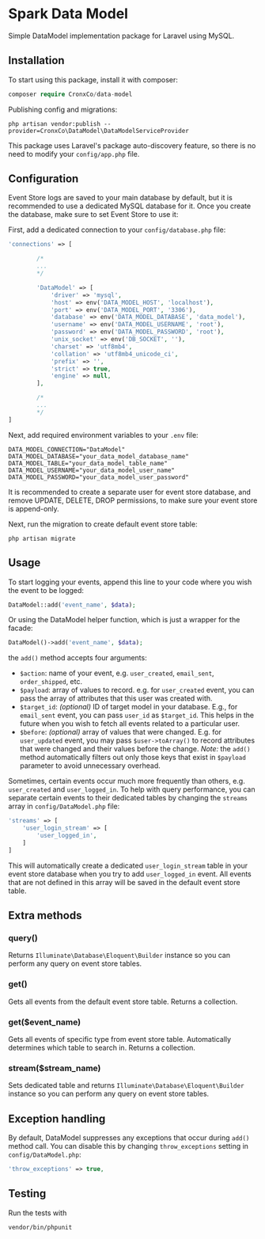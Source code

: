 # Spark Data Model

Simple DataModel implementation package for Laravel using MySQL.

## Installation

To start using this package, install it with composer:

```php
composer require CronxCo/data-model
```

Publishing config and migrations:

```
php artisan vendor:publish --provider=CronxCo\DataModel\DataModelServiceProvider
```

This package uses Laravel's package auto-discovery feature, so there is no need to modify your `config/app.php` file.

## Configuration

Event Store logs are saved to your main database by default, but it is recommended to use a dedicated MySQL database for it. Once you create the database, make sure to set Event Store to use it:

First, add a dedicated connection to your `config/database.php` file:

```php
'connections' => [

        /*
        ...
        */

        'DataModel' => [
            'driver' => 'mysql',
            'host' => env('DATA_MODEL_HOST', 'localhost'),
            'port' => env('DATA_MODEL_PORT', '3306'),
            'database' => env('DATA_MODEL_DATABASE', 'data_model'),
            'username' => env('DATA_MODEL_USERNAME', 'root'),
            'password' => env('DATA_MODEL_PASSWORD', 'root'),
            'unix_socket' => env('DB_SOCKET', ''),
            'charset' => 'utf8mb4',
            'collation' => 'utf8mb4_unicode_ci',
            'prefix' => '',
            'strict' => true,
            'engine' => null,
        ],

        /*
        ...
        */
]
```

Next, add required environment variables to your `.env` file:

```env
DATA_MODEL_CONNECTION="DataModel"
DATA_MODEL_DATABASE="your_data_model_database_name"
DATA_MODEL_TABLE="your_data_model_table_name"
DATA_MODEL_USERNAME="your_data_model_user_name"
DATA_MODEL_PASSWORD="your_data_model_user_password"
```

It is recommended to create a separate user for event store database, and remove UPDATE, DELETE, DROP permissions, to make sure your event store is append-only.

Next, run the migration to create default event store table:

```
php artisan migrate
```

## Usage

To start logging your events, append this line to your code where you wish the event to be logged:

```php
DataModel::add('event_name', $data);
```

Or using the DataModel helper function, which is just a wrapper for the facade:

```php
DataModel()->add('event_name', $data);
```

the `add()` method accepts four arguments:

- `$action`: name of your event, e.g. `user_created`, `email_sent`, `order_shipped`, etc.
- `$payload`: array of values to record. e.g. for `user_created` event, you can pass the array of attributes that this user was created with.
- `$target_id`: _(optional)_ ID of target model in your database. E.g., for `email_sent` event, you can pass `user_id` as `$target_id`. This helps in the future when you wish to fetch all events related to a particular user.
- `$before`: _(optional)_ array of values that were changed. E.g. for `user_updated` event, you may pass `$user->toArray()` to record attributes that were changed and their values before the change. _Note:_ the `add()` method automatically filters out only those keys that exist in `$payload` parameter to avoid unnecessary overhead.

Sometimes, certain events occur much more frequently than others, e.g. `user_created` and `user_logged_in`. To help with query performance, you can separate certain events to their dedicated tables by changing the `streams` array in `config/DataModel.php` file:

```php
'streams' => [
    'user_login_stream' => [
        'user_logged_in',
    ]
]
```

This will automatically create a dedicated `user_login_stream` table in your event store database when you try to add `user_logged_in` event. All events that are not defined in this array will be saved in the default event store table.

## Extra methods

### query()

Returns `Illuminate\Database\Eloquent\Builder` instance so you can perform any query on event store tables.

### get()

Gets all events from the default event store table. Returns a collection.

### get($event_name)

Gets all events of specific type from event store table. Automatically determines which table to search in. Returns a collection.

### stream($stream_name)

Sets dedicated table and returns `Illuminate\Database\Eloquent\Builder` instance so you can perform any query on event store tables.

## Exception handling

By default, DataModel suppresses any exceptions that occur during `add()` method call. You can disable this by changing `throw_exceptions` setting in `config/DataModel.php`:

```php
'throw_exceptions' => true,
```

## Testing

Run the tests with

```
vendor/bin/phpunit
```
